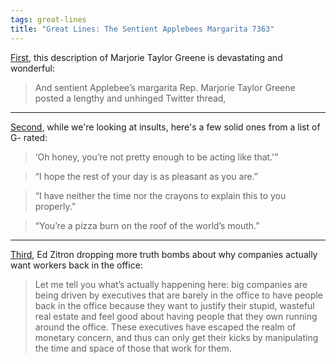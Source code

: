 ```yaml
---
tags: great-lines
title: "Great Lines: The Sentient Applebees Margarita 7363"
---
```






[First](https://www.garbageday.email/p/staring-and-pointing), this description of Marjorie Taylor Greene is devastating and wonderful:

> And sentient Applebee’s margarita Rep. Marjorie Taylor Greene posted a lengthy and unhinged Twitter thread,
___

[Second](https://ruinmyweek.com/funny/g-rated-insults/), while we're looking at insults, here's a few solid ones from a list of G- rated:

> ‘Oh honey, you’re not pretty enough to be acting like that.'”

> “I hope the rest of your day is as pleasant as you are.”

> “I have neither the time nor the crayons to explain this to you properly.”

> “You’re a pizza burn on the roof of the world’s mouth.”
___

[Third](https://ez.substack.com/p/the-return-to-office-rodeo), Ed Zitron dropping more truth bombs about why companies actually want workers back in the office:

> Let me tell you what’s actually happening here: big companies are being driven by executives that are barely in the office to have people back in the office because they want to justify their stupid, wasteful real estate and feel good about having people that they own running around the office. These executives have escaped the realm of monetary concern, and thus can only get their kicks by manipulating the time and space of those that work for them.
